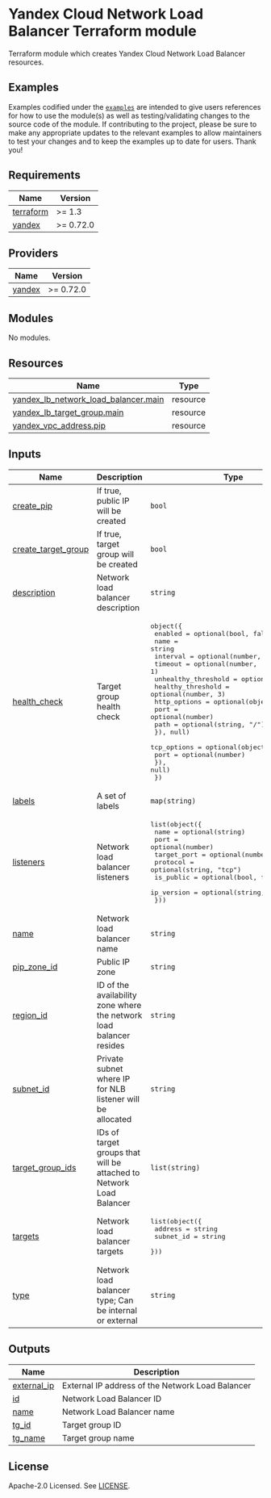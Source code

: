 # Yandex Cloud Network Load Balancer Terraform module

Terraform module which creates Yandex Cloud Network Load Balancer resources.

## Examples

Examples codified under
the [`examples`](https://github.com/terraform-yacloud-modules/terraform-yandex-nlb/tree/main/examples) are intended
to give users references for how to use the module(s) as well as testing/validating changes to the source code of the
module. If contributing to the project, please be sure to make any appropriate updates to the relevant examples to allow
maintainers to test your changes and to keep the examples up to date for users. Thank you!

<!-- BEGINNING OF PRE-COMMIT-TERRAFORM DOCS HOOK -->
## Requirements

| Name | Version |
|------|---------|
| <a name="requirement_terraform"></a> [terraform](#requirement\_terraform) | >= 1.3 |
| <a name="requirement_yandex"></a> [yandex](#requirement\_yandex) | >= 0.72.0 |

## Providers

| Name | Version |
|------|---------|
| <a name="provider_yandex"></a> [yandex](#provider\_yandex) | >= 0.72.0 |

## Modules

No modules.

## Resources

| Name | Type |
|------|------|
| [yandex_lb_network_load_balancer.main](https://registry.terraform.io/providers/yandex-cloud/yandex/latest/docs/resources/lb_network_load_balancer) | resource |
| [yandex_lb_target_group.main](https://registry.terraform.io/providers/yandex-cloud/yandex/latest/docs/resources/lb_target_group) | resource |
| [yandex_vpc_address.pip](https://registry.terraform.io/providers/yandex-cloud/yandex/latest/docs/resources/vpc_address) | resource |

## Inputs

| Name | Description | Type | Default | Required |
|------|-------------|------|---------|:--------:|
| <a name="input_create_pip"></a> [create\_pip](#input\_create\_pip) | If true, public IP will be created | `bool` | `true` | no |
| <a name="input_create_target_group"></a> [create\_target\_group](#input\_create\_target\_group) | If true, target group will be created | `bool` | `false` | no |
| <a name="input_description"></a> [description](#input\_description) | Network load balancer description | `string` | `""` | no |
| <a name="input_health_check"></a> [health\_check](#input\_health\_check) | Target group health check | <pre>object({<br>    enabled             = optional(bool, false)<br>    name                = string<br>    interval            = optional(number, 2)<br>    timeout             = optional(number, 1)<br>    unhealthy_threshold = optional(number, 2)<br>    healthy_threshold   = optional(number, 3)<br>    http_options = optional(object({<br>      port = optional(number)<br>      path = optional(string, "/")<br>    }), null)<br>    tcp_options = optional(object({<br>      port = optional(number)<br>    }), null)<br>  })</pre> | <pre>{<br>  "name": "app"<br>}</pre> | no |
| <a name="input_labels"></a> [labels](#input\_labels) | A set of labels | `map(string)` | `{}` | no |
| <a name="input_listeners"></a> [listeners](#input\_listeners) | Network load balancer listeners | <pre>list(object({<br>    name        = optional(string)<br>    port        = optional(number)<br>    target_port = optional(number)<br>    protocol    = optional(string, "tcp")<br>    is_public   = optional(bool, false)<br>    ip_version  = optional(string, "ipv4")<br>  }))</pre> | `[]` | no |
| <a name="input_name"></a> [name](#input\_name) | Network load balancer name | `string` | n/a | yes |
| <a name="input_pip_zone_id"></a> [pip\_zone\_id](#input\_pip\_zone\_id) | Public IP zone | `string` | `"ru-central1-a"` | no |
| <a name="input_region_id"></a> [region\_id](#input\_region\_id) | ID of the availability zone where the network load balancer resides | `string` | `null` | no |
| <a name="input_subnet_id"></a> [subnet\_id](#input\_subnet\_id) | Private subnet where IP for NLB listener will be allocated | `string` | `null` | no |
| <a name="input_target_group_ids"></a> [target\_group\_ids](#input\_target\_group\_ids) | IDs of target groups that will be attached to Network Load Balancer | `list(string)` | `[]` | no |
| <a name="input_targets"></a> [targets](#input\_targets) | Network load balancer targets | <pre>list(object({<br>    address   = string<br>    subnet_id = string<br>  }))</pre> | `[]` | no |
| <a name="input_type"></a> [type](#input\_type) | Network load balancer type; Can be internal or external | `string` | `"internal"` | no |

## Outputs

| Name | Description |
|------|-------------|
| <a name="output_external_ip"></a> [external\_ip](#output\_external\_ip) | External IP address of the Network Load Balancer |
| <a name="output_id"></a> [id](#output\_id) | Network Load Balancer ID |
| <a name="output_name"></a> [name](#output\_name) | Network Load Balancer name |
| <a name="output_tg_id"></a> [tg\_id](#output\_tg\_id) | Target group ID |
| <a name="output_tg_name"></a> [tg\_name](#output\_tg\_name) | Target group name |
<!-- END OF PRE-COMMIT-TERRAFORM DOCS HOOK -->

## License

Apache-2.0 Licensed.
See [LICENSE](https://github.com/terraform-yacloud-modules/terraform-yandex-nlb/blob/main/LICENSE).
